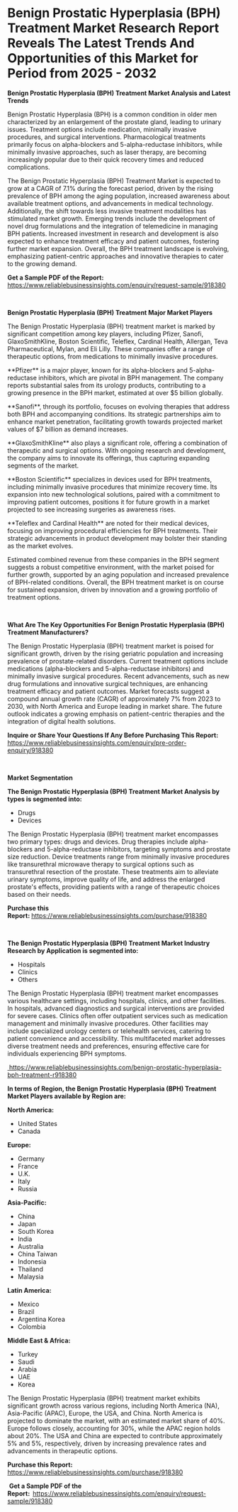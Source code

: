 <p><h1>Benign Prostatic Hyperplasia (BPH) Treatment Market Research Report Reveals The Latest Trends And Opportunities of this Market for Period from 2025 - 2032</h1></p><p><strong>Benign Prostatic Hyperplasia (BPH) Treatment Market Analysis and Latest Trends</strong></p>
<p><p>Benign Prostatic Hyperplasia (BPH) is a common condition in older men characterized by an enlargement of the prostate gland, leading to urinary issues. Treatment options include medication, minimally invasive procedures, and surgical interventions. Pharmacological treatments primarily focus on alpha-blockers and 5-alpha-reductase inhibitors, while minimally invasive approaches, such as laser therapy, are becoming increasingly popular due to their quick recovery times and reduced complications. </p><p>The Benign Prostatic Hyperplasia (BPH) Treatment Market is expected to grow at a CAGR of 7.1% during the forecast period, driven by the rising prevalence of BPH among the aging population, increased awareness about available treatment options, and advancements in medical technology. Additionally, the shift towards less invasive treatment modalities has stimulated market growth. Emerging trends include the development of novel drug formulations and the integration of telemedicine in managing BPH patients. Increased investment in research and development is also expected to enhance treatment efficacy and patient outcomes, fostering further market expansion. Overall, the BPH treatment landscape is evolving, emphasizing patient-centric approaches and innovative therapies to cater to the growing demand.</p></p>
<p><strong>Get a Sample PDF of the Report:&nbsp;</strong> <a href="https://www.reliablebusinessinsights.com/enquiry/request-sample/918380?utm_campaign=2253&utm_medium=2&utm_source=Github&utm_content=ia&utm_term=13042025&utm_id=benign-prostatic-hyperplasia-bph-treatment">https://www.reliablebusinessinsights.com/enquiry/request-sample/918380</a></p>
<p>&nbsp;</p>
<p><strong>Benign Prostatic Hyperplasia (BPH) Treatment Major Market Players</strong></p>
<p><p>The Benign Prostatic Hyperplasia (BPH) treatment market is marked by significant competition among key players, including Pfizer, Sanofi, GlaxoSmithKline, Boston Scientific, Teleflex, Cardinal Health, Allergan, Teva Pharmaceutical, Mylan, and Eli Lilly. These companies offer a range of therapeutic options, from medications to minimally invasive procedures.</p><p>**Pfizer** is a major player, known for its alpha-blockers and 5-alpha-reductase inhibitors, which are pivotal in BPH management. The company reports substantial sales from its urology products, contributing to a growing presence in the BPH market, estimated at over $5 billion globally.</p><p>**Sanofi**, through its portfolio, focuses on evolving therapies that address both BPH and accompanying conditions. Its strategic partnerships aim to enhance market penetration, facilitating growth towards projected market values of $7 billion as demand increases.</p><p>**GlaxoSmithKline** also plays a significant role, offering a combination of therapeutic and surgical options. With ongoing research and development, the company aims to innovate its offerings, thus capturing expanding segments of the market.</p><p>**Boston Scientific** specializes in devices used for BPH treatments, including minimally invasive procedures that minimize recovery time. Its expansion into new technological solutions, paired with a commitment to improving patient outcomes, positions it for future growth in a market projected to see increasing surgeries as awareness rises.</p><p>**Teleflex and Cardinal Health** are noted for their medical devices, focusing on improving procedural efficiencies for BPH treatments. Their strategic advancements in product development may bolster their standing as the market evolves.</p><p>Estimated combined revenue from these companies in the BPH segment suggests a robust competitive environment, with the market poised for further growth, supported by an aging population and increased prevalence of BPH-related conditions. Overall, the BPH treatment market is on course for sustained expansion, driven by innovation and a growing portfolio of treatment options.</p></p>
<p>&nbsp;</p>
<p><strong>What Are The Key Opportunities For Benign Prostatic Hyperplasia (BPH) Treatment Manufacturers?</strong></p>
<p><p>The Benign Prostatic Hyperplasia (BPH) treatment market is poised for significant growth, driven by the rising geriatric population and increasing prevalence of prostate-related disorders. Current treatment options include medications (alpha-blockers and 5-alpha-reductase inhibitors) and minimally invasive surgical procedures. Recent advancements, such as new drug formulations and innovative surgical techniques, are enhancing treatment efficacy and patient outcomes. Market forecasts suggest a compound annual growth rate (CAGR) of approximately 7% from 2023 to 2030, with North America and Europe leading in market share. The future outlook indicates a growing emphasis on patient-centric therapies and the integration of digital health solutions.</p></p>
<p><strong>Inquire or Share Your Questions If Any Before Purchasing This Report:</strong> <a href="https://www.reliablebusinessinsights.com/enquiry/pre-order-enquiry/918380?utm_campaign=2253&utm_medium=2&utm_source=Github&utm_content=ia&utm_term=13042025&utm_id=benign-prostatic-hyperplasia-bph-treatment">https://www.reliablebusinessinsights.com/enquiry/pre-order-enquiry/918380</a></p>
<p>&nbsp;</p>
<p><strong>Market Segmentation</strong></p>
<p><strong>The Benign Prostatic Hyperplasia (BPH) Treatment Market Analysis by types is segmented into:</strong></p>
<p><ul><li>Drugs</li><li>Devices</li></ul></p>
<p><p>The Benign Prostatic Hyperplasia (BPH) treatment market encompasses two primary types: drugs and devices. Drug therapies include alpha-blockers and 5-alpha-reductase inhibitors, targeting symptoms and prostate size reduction. Device treatments range from minimally invasive procedures like transurethral microwave therapy to surgical options such as transurethral resection of the prostate. These treatments aim to alleviate urinary symptoms, improve quality of life, and address the enlarged prostate's effects, providing patients with a range of therapeutic choices based on their needs.</p></p>
<p><strong>Purchase this Report:&nbsp;</strong><a href="https://www.reliablebusinessinsights.com/purchase/918380?utm_campaign=2253&utm_medium=2&utm_source=Github&utm_content=ia&utm_term=13042025&utm_id=benign-prostatic-hyperplasia-bph-treatment">https://www.reliablebusinessinsights.com/purchase/918380</a></p>
<p>&nbsp;</p>
<p><strong>The Benign Prostatic Hyperplasia (BPH) Treatment Market Industry Research by Application is segmented into:</strong></p>
<p><ul><li>Hospitals</li><li>Clinics</li><li>Others</li></ul></p>
<p><p>The Benign Prostatic Hyperplasia (BPH) treatment market encompasses various healthcare settings, including hospitals, clinics, and other facilities. In hospitals, advanced diagnostics and surgical interventions are provided for severe cases. Clinics often offer outpatient services such as medication management and minimally invasive procedures. Other facilities may include specialized urology centers or telehealth services, catering to patient convenience and accessibility. This multifaceted market addresses diverse treatment needs and preferences, ensuring effective care for individuals experiencing BPH symptoms.</p></p>
<p><a href="https://www.reliablebusinessinsights.com/benign-prostatic-hyperplasia-bph-treatment-r918380?utm_campaign=2253&utm_medium=2&utm_source=Github&utm_content=ia&utm_term=13042025&utm_id=benign-prostatic-hyperplasia-bph-treatment">&nbsp;https://www.reliablebusinessinsights.com/benign-prostatic-hyperplasia-bph-treatment-r918380</a></p>
<p><strong>In terms of Region, the Benign Prostatic Hyperplasia (BPH) Treatment Market Players available by Region are:</strong></p>
<p>
    <p> <strong> North America: </strong>
        <ul>
            <li>United States</li>
            <li>Canada</li>
        </ul>
        </p> 
    <p> <strong> Europe: </strong>
        <ul>
            <li>Germany</li>
            <li>France</li>
            <li>U.K.</li>
            <li>Italy</li>
            <li>Russia</li>
        </ul>
        </p> 
    <p> <strong> Asia-Pacific: </strong>
        <ul>
            <li>China</li>
            <li>Japan</li>
            <li>South Korea</li>
            <li>India</li>
            <li>Australia</li>
            <li>China Taiwan</li>
            <li>Indonesia</li>
            <li>Thailand</li>
            <li>Malaysia</li>
        </ul>
        </p> 
    <p> <strong> Latin America: </strong>
        <ul>
            <li>Mexico</li>
            <li>Brazil</li>
            <li>Argentina Korea</li>
            <li>Colombia</li>
        </ul>
        </p> 
    <p> <strong> Middle East & Africa: </strong>
        <ul>
            <li>Turkey</li>
            <li>Saudi</li>
            <li>Arabia</li>
            <li>UAE</li>
            <li>Korea</li>
        </ul>
    </p>
    </p>
<p><p>The Benign Prostatic Hyperplasia (BPH) treatment market exhibits significant growth across various regions, including North America (NA), Asia-Pacific (APAC), Europe, the USA, and China. North America is projected to dominate the market, with an estimated market share of 40%. Europe follows closely, accounting for 30%, while the APAC region holds about 20%. The USA and China are expected to contribute approximately 5% and 5%, respectively, driven by increasing prevalence rates and advancements in therapeutic options.</p></p>
<p><strong>Purchase this Report: </strong><a href="https://www.reliablebusinessinsights.com/purchase/918380?utm_campaign=2253&utm_medium=2&utm_source=Github&utm_content=ia&utm_term=13042025&utm_id=benign-prostatic-hyperplasia-bph-treatment">https://www.reliablebusinessinsights.com/purchase/918380</a></p>
<p>&nbsp;<strong>Get a Sample PDF of the Report:&nbsp;&nbsp;</strong><a href="https://www.reliablebusinessinsights.com/enquiry/request-sample/918380?utm_campaign=2253&utm_medium=2&utm_source=Github&utm_content=ia&utm_term=13042025&utm_id=benign-prostatic-hyperplasia-bph-treatment">https://www.reliablebusinessinsights.com/enquiry/request-sample/918380</a></p>
<p><strong></strong></p>
<p><p></p><p></p><p></p></p>
